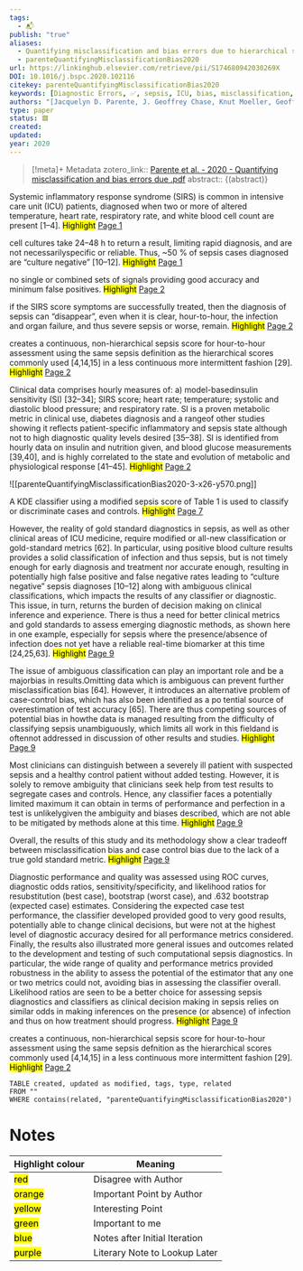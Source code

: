```yaml
---
tags:
  - 📬
publish: "true"
aliases:
  - Quantifying misclassification and bias errors due to hierarchical sepsis scores in real-time sepsis diagnosis
  - parenteQuantifyingMisclassificationBias2020
url: https://linkinghub.elsevier.com/retrieve/pii/S174680942030269X
DOI: 10.1016/j.bspc.2020.102116
citekey: parenteQuantifyingMisclassificationBias2020
keywords: [Diagnostic Errors, ✅, sepsis, ICU, bias, misclassification, real-time, limitations]
authors: "[Jacquelyn D. Parente, J. Geoffrey Chase, Knut Moeller, Geoffrey M. Shaw]"
type: paper
status: 🟥
created: 
updated:
year: 2020
---
```




> [!meta]+ Metadata
> zotero_link:: [Parente et al. - 2020 - Quantifying misclassification and bias errors due .pdf](zotero://select/library/items/EBWXXVCL)
> abstract:: {(abstract)}


Systemic inflammatory response syndrome (SIRS) is common in intensive care unit (ICU) patients, diagnosed when two or more of altered temperature, heart rate, respiratory rate, and white blood cell count are present [1–4]. 
	<mark class="hltr-yellow" >Highlight</mark> [Page 1](zotero://open-pdf/library/items/?page=1&annotation=2G7RXTDW)

cell cultures take 24–48 h to return a result, limiting rapid diagnosis, and are not necessarilyspecific or reliable. Thus, ~50 % of sepsis cases diagnosed are “culture negative” [10–12]. 
	<mark class="hltr-blue" >Highlight</mark> [Page 1](zotero://open-pdf/library/items/?page=1&annotation=YH82YXYP)

no single or combined sets of signals providing good accuracy and minimum false positives. 
	<mark class="hltr-red" >Highlight</mark> [Page 2](zotero://open-pdf/library/items/?page=2&annotation=YQVLC27H)

if the SIRS score symptoms are successfully treated, then the diagnosis of sepsis can “disappear”, even when it is clear, hour-to-hour, the infection and organ failure, and thus severe sepsis or worse, remain. 
	<mark class="hltr-green" >Highlight</mark> [Page 2](zotero://open-pdf/library/items/?page=2&annotation=6ERSRQST)

creates a continuous, non-hierarchical sepsis score for hour-to-hour assessment using the same sepsis definition as the hierarchical scores commonly used [4,14,15] in a less continuous more intermittent fashion [29]. 
	<mark class="hltr-orange" >Highlight</mark> [Page 2](zotero://open-pdf/library/items/?page=2&annotation=Z5PPJZMD)

Clinical data comprises hourly measures of: a) model-basedinsulin sensitivity (SI) [32–34]; SIRS score; heart rate; temperature; systolic and diastolic blood pressure; and respiratory rate. SI is a proven metabolic metric in clinical use, diabetes diagnosis and a rangeof other studies showing it reflects patient-specific inflammatory and sepsis state although not to high diagnostic quality levels desired [35–38]. SI is identified from hourly data on insulin and nutrition given, and blood glucose measurements [39,40], and is highly correlated to the state and evolution of metabolic and physiological response [41–45]. 
	<mark class="hltr-blue" >Highlight</mark> [Page 2](zotero://open-pdf/library/items/?page=2&annotation=X8ANX8ET)

![[parenteQuantifyingMisclassificationBias2020-3-x26-y570.png]]

A KDE classifier using a modified sepsis score of Table 1 is used to classify or discriminate cases and controls. 
	<mark class="hltr-yellow" >Highlight</mark> [Page 7](zotero://open-pdf/library/items/?page=7&annotation=3AGSVDEH)

However, the reality of gold standard diagnostics in sepsis, as well as other clinical areas of ICU medicine, require modified or all-new classification or gold-standard metrics [62]. In particular, using positive blood culture results provides a solid classification of infection and thus sepsis, but is not timely enough for early diagnosis and treatment nor accurate enough, resulting in potentially high false positive and false negative rates leading to “culture negative” sepsis diagnoses [10–12] along with ambiguous clinical classifications, which impacts the results of any classifier or diagnostic. This issue, in turn, returns the burden of decision making on clinical inference and experience. There is thus a need for better clinical metrics and gold standards to assess emerging diagnostic methods, as shown here in one example, especially for sepsis where the presence/absence of infection does not yet have a reliable real-time biomarker at this time [24,25,63]. 
	<mark class="hltr-yellow" >Highlight</mark> [Page 9](zotero://open-pdf/library/items/?page=9&annotation=A9UMEJIK)

The issue of ambiguous classification can play an important role and be a majorbias in results.Omitting data which is ambiguous can prevent further misclassification bias [64]. However, it introduces an alternative problem of case-control bias, which has also been identified as a po tential source of overestimation of test accuracy [65]. There are thus competing sources of potential bias in howthe data is managed resulting from the difficulty of classifying sepsis unambiguously, which limits all work in this fieldand is oftennot addressed in discussion of other results and studies. 
	<mark class="hltr-yellow" >Highlight</mark> [Page 9](zotero://open-pdf/library/items/?page=9&annotation=CHA42EWN)

Most clinicians can distinguish between a severely ill patient with suspected sepsis and a healthy control patient without added testing. However, it is solely to remove ambiguity that clinicians seek help from test results to segregate cases and controls. Hence, any classifier faces a potentially limited maximum it can obtain in terms of performance and perfection in a test is unlikelygiven the ambiguity and biases described, which are not able to be mitigated by methods alone at this time. 
	<mark class="hltr-yellow" >Highlight</mark> [Page 9](zotero://open-pdf/library/items/?page=9&annotation=RL83GL4E)

Overall, the results of this study and its methodology show a clear tradeoff between misclassification bias and case control bias due to the lack of a true gold standard metric. 
	<mark class="hltr-yellow" >Highlight</mark> [Page 9](zotero://open-pdf/library/items/?page=9&annotation=QB66D2JC)

Diagnostic performance and quality was assessed using ROC curves, diagnostic odds ratios, sensitivity/specificity, and likelihood ratios for resubstitution (best case), bootstrap (worst case), and .632 bootstrap (expected case) estimates. Considering the expected case test performance, the classifier developed provided good to very good results, potentially able to change clinical decisions, but were not at the highest level of diagnostic accuracy desired for all performance metrics considered. Finally, the results also illustrated more general issues and outcomes related to the development and testing of such computational sepsis diagnostics. In particular, the wide range of quality and performance metrics provided robustness in the ability to assess the potential of the estimator that any one or two metrics could not, avoiding bias in assessing the classifier overall. Likelihood ratios are seen to be a better choice for assessing sepsis diagnostics and classifiers as clinical decision making in sepsis relies on similar odds in making inferences on the presence (or absence) of infection and thus on how treatment should progress. 
	<mark class="hltr-yellow" >Highlight</mark> [Page 9](zotero://open-pdf/library/items/?page=9&annotation=9LNXA27Q)

creates a continuous, non-hierarchical sepsis score for hour-to-hour assessment using the same sepsis defnition as the hierarchical scores commonly used [4,14,15] in a less continuous more intermittent fashion [29]. 
	<mark class="hltr-orange" >Highlight</mark> [Page 2](zotero://open-pdf/library/items/?page=2&annotation=highlight-p2x306y697)

```dataview
TABLE created, updated as modified, tags, type, related
FROM ""
WHERE contains(related, "parenteQuantifyingMisclassificationBias2020")
```


# Notes

| Highlight colour | Meaning |
|-----|----|
|<mark class="hltr-red">red</mark> | Disagree with Author |
|<mark class="hltr-orange">orange</mark> | Important Point by Author |
|<mark class="hltr-yellow">yellow</mark> | Interesting Point |
|<mark class="hltr-green">green</mark> | Important to me |
|<mark class="hltr-blue">blue</mark> | Notes after Initial Iteration |
|<mark class="hltr-purple">purple</mark> | Literary Note to Lookup Later |